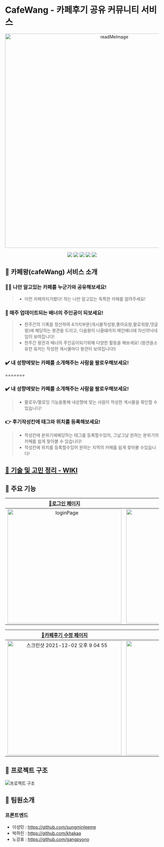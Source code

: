 # CafeWang - 카페후기 공유 커뮤니티 서비스

<p align='center'>
<img width="700"  alt="readMeImage" src="https://user-images.githubusercontent.com/58588011/144352589-138dae75-da7d-4267-8f1a-2c2016404751.png">
</p>

<p align='center'>
  <img src='https://img.shields.io/badge/React-blue?logo=React'/>
  <img src='https://img.shields.io/badge/StyledComponents-violet?logo=styled-components'/>
  <img src='https://img.shields.io/badge/Redux-764ABC?logo=Redux'/>
  <img src='https://img.shields.io/badge/ReduxToolkit-764ABC?'/>
  <img src='https://img.shields.io/badge/AWS-Amazon?logo=Amazon AWS'/>
</p>

## 🎉 카페왕(cafeWang) 서비스 소개

### 🚶‍♂️ 나만 알고있는 카페를 누군가와 공유해보세요!

> - 이런 카페까지가봤다! 하는 나만 알고있는 독특한 카페를 알려주세요!

### 📆 매주 업데이트되는 배너의 주인공이 되보세요!

> - 한주간의 기록을 정산하여 4가지부문(게시물작성왕,좋아요왕,팔로워왕,댓글왕)에 해당하는 왕관을 드리고, 다음왕이 나올떄까지 메인배너에 자신의닉네임이 보여집니다!
> - 한주간 왕관과 배너의 주인공이되기위해 다양한 활동을 해보세요! (왕관을소유한 유저는 작성한 게시물마다 왕관이 보여집니다!)

### ✔️ 내 성향에맞는 카페를 소개해주는 사람을 팔로우해보세요! 
=======
### ✔️ 내 성향에맞는 카페를 소개해주는 사람을 팔로우해보세요!

> - 팔로우/팔로잉 기능을통해 내성향에 맞는 사람이 작성한 게시물을 확인할 수있습니다!

### 👉 후기작성칸에 태그와 위치를 등록해보세요!

> - 작성칸에 분위기에해당하는 태그를 등록할수있어, 그날그날 원하는 분위기의 카페를 쉽게 찾아볼 수 있습니다!
> - 작성칸에 위치를 등록할수있어 원하는 지역의 카페를 쉽게 찾아볼 수있습니다!

## <a href="https://github.com/15-cafewang/front-end/wiki">📌 기술 및 고민 정리 - WIKI</a>

## 📌 주요 기능

| <a href="https://github.com/15-cafewang/front-end/wiki/%ED%8E%98%EC%9D%B4%EC%A7%80%EB%B3%84-%EC%A3%BC%EC%9A%94-%EA%B8%B0%EB%8A%A5-%EC%86%8C%EA%B0%9C#-%EB%A1%9C%EA%B7%B8%EC%9D%B8-%ED%8E%98%EC%9D%B4%EC%A7%80">🔗로그인 페이지</a> | <a href="https://github.com/15-cafewang/front-end/wiki/%ED%8E%98%EC%9D%B4%EC%A7%80%EB%B3%84-%EC%A3%BC%EC%9A%94-%EA%B8%B0%EB%8A%A5-%EC%86%8C%EA%B0%9C#-%ED%9A%8C%EC%9B%90%EA%B0%80%EC%9E%85-%ED%8E%98%EC%9D%B4%EC%A7%80">🔗회원가입 페이지</a> | <a href="https://github.com/15-cafewang/front-end/wiki/%ED%8E%98%EC%9D%B4%EC%A7%80%EB%B3%84-%EC%A3%BC%EC%9A%94-%EA%B8%B0%EB%8A%A5-%EC%86%8C%EA%B0%9C#-%EB%A9%94%EC%9D%B8-%ED%8E%98%EC%9D%B4%EC%A7%80">🔗메인페이지</a> | <a href="https://github.com/15-cafewang/front-end/wiki/%ED%8E%98%EC%9D%B4%EC%A7%80%EB%B3%84-%EC%A3%BC%EC%9A%94-%EA%B8%B0%EB%8A%A5-%EC%86%8C%EA%B0%9C#-%EC%B9%B4%ED%8E%98%ED%9B%84%EA%B8%B0-%ED%8E%98%EC%9D%B4%EC%A7%80">🔗 카페후기 페이지</a> | <a href="https://github.com/15-cafewang/front-end/wiki/%ED%8E%98%EC%9D%B4%EC%A7%80%EB%B3%84-%EC%A3%BC%EC%9A%94-%EA%B8%B0%EB%8A%A5-%EC%86%8C%EA%B0%9C#-%EC%B9%B4%ED%8E%98%ED%9B%84%EA%B8%B0-%EC%9E%91%EC%84%B1-%ED%8E%98%EC%9D%B4%EC%A7%80">🔗 카페후기 작성 페이지</a> |
|:--:|:--:|:--:|:--:|:--:|
|<img width="373" alt="loginPage" src="https://user-images.githubusercontent.com/58588011/144424409-8a7fced6-5f8c-4b43-a297-47d8f992c614.PNG">|<img width="373" alt="SignUpPage" src="https://user-images.githubusercontent.com/58588011/144424464-319b4677-b2f4-4eea-a98e-4236f6d84ea3.PNG">|<img width="373" alt="mainPage" src="https://user-images.githubusercontent.com/58588011/144423286-95d27c97-7874-4122-817c-46b58d5fc724.PNG">|<img width="373" alt="스크린샷 2021-12-02 오후 8 52 59" src="https://user-images.githubusercontent.com/73606877/144421239-fe9bff66-1575-45e1-91f0-bc429ac93d24.png">|<img width="373" alt="스크린샷 2021-12-02 오후 8 59 10" src="https://user-images.githubusercontent.com/73606877/144421921-479716e9-71e4-412c-b913-076132e4067e.png">

| <a href="https://github.com/15-cafewang/front-end/wiki/%ED%8E%98%EC%9D%B4%EC%A7%80%EB%B3%84-%EC%A3%BC%EC%9A%94-%EA%B8%B0%EB%8A%A5-%EC%86%8C%EA%B0%9C#-%EC%B9%B4%ED%8E%98%ED%9B%84%EA%B8%B0-%EC%88%98%EC%A0%95-%ED%8E%98%EC%9D%B4%EC%A7%80">🔗카페후기 수정 페이지</a> | <a href="https://github.com/15-cafewang/front-end/wiki/%ED%8E%98%EC%9D%B4%EC%A7%80%EB%B3%84-%EC%A3%BC%EC%9A%94-%EA%B8%B0%EB%8A%A5-%EC%86%8C%EA%B0%9C#-%EC%9C%A0%EC%A0%80-%ED%8E%98%EC%9D%B4%EC%A7%80">🔗유저페이지</a> | <a href="https://github.com/15-cafewang/front-end/wiki/%ED%8E%98%EC%9D%B4%EC%A7%80%EB%B3%84-%EC%A3%BC%EC%9A%94-%EA%B8%B0%EB%8A%A5-%EC%86%8C%EA%B0%9C#-%ED%94%84%EB%A1%9C%ED%95%84-%ED%8E%B8%EC%A7%91-%ED%8E%98%EC%9D%B4%EC%A7%80">🔗프로필 편집페이지</a> | <a href="https://github.com/15-cafewang/front-end/wiki/%ED%8E%98%EC%9D%B4%EC%A7%80%EB%B3%84-%EC%A3%BC%EC%9A%94-%EA%B8%B0%EB%8A%A5-%EC%86%8C%EA%B0%9C#-%ED%8C%94%EB%A1%9C%EC%9B%8C%ED%8C%94%EB%A1%9C%EC%9E%89-%ED%8E%98%EC%9D%B4%EC%A7%80">🔗팔로워/팔로잉 페이지</a> | <a href="https://github.com/15-cafewang/front-end/wiki/%ED%8E%98%EC%9D%B4%EC%A7%80%EB%B3%84-%EC%A3%BC%EC%9A%94-%EA%B8%B0%EB%8A%A5-%EC%86%8C%EA%B0%9C#-%EA%B2%80%EC%83%89-%ED%8E%98%EC%9D%B4%EC%A7%80">검색페이지</a> |
|:--:|:--:|:--:|:--:|:--:|
|<img width="373" alt="스크린샷 2021-12-02 오후 9 04 55" src="https://user-images.githubusercontent.com/73606877/144421805-c1164846-b1d0-4f98-9cde-54a435742d52.png">|<img width="373" alt="userPage" src="https://user-images.githubusercontent.com/58588011/144365380-3e8dfe75-811f-478d-bfc4-33802c0188c3.PNG">|<img width="373" alt="profileEditPage" src="https://user-images.githubusercontent.com/58588011/144365677-d39ed106-b67d-4a6f-93aa-73417d0617e0.PNG">|<img width="373" alt="followerPage" src="https://user-images.githubusercontent.com/58588011/144365708-5707019f-2d63-4a70-a0f6-d3d1712028ec.PNG">|<img width="373" alt="searchPage" src="https://user-images.githubusercontent.com/58588011/144365753-3aac6096-1544-4c07-a852-92e40e5dca4d.PNG">|<img width="316" alt="searchPage" src="https://user-images.githubusercontent.com/58588011/144365753-3aac6096-1544-4c07-a852-92e40e5dca4d.PNG">|

## 🎫 프로젝트 구조

![프로젝트 구조](https://user-images.githubusercontent.com/58588011/144284623-00b5eb9d-4423-46b9-b6a9-ea527288ffeb.png)

## 📌 팀원소개

### 프론트엔드

- 이성민 : https://github.com/sungminleeme
- 박하린 : https://github.com/khakaa
- 노강표 : https://github.com/gangpyono

